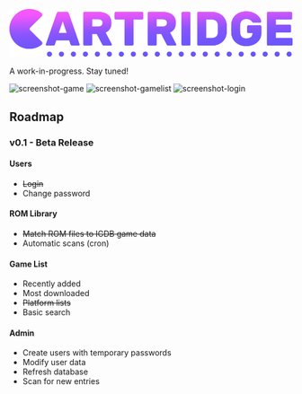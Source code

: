 ![alt text](public/images/logo-full.png?raw=true)

A work-in-progress. Stay tuned!

![screenshot-game](https://user-images.githubusercontent.com/1876231/101272337-416c8e00-3740-11eb-839a-2fe9786fc0d3.png)
![screenshot-gamelist](https://user-images.githubusercontent.com/1876231/101272338-42052480-3740-11eb-8337-42e2cbbc76cd.png)
![screenshot-login](https://user-images.githubusercontent.com/1876231/101272336-40d3f780-3740-11eb-906c-eb5e06f04a46.png)

## Roadmap
### v0.1 - Beta Release
#### Users
- ~~Login~~
- Change password

#### ROM Library
- ~~Match ROM files to IGDB game data~~
- Automatic scans (cron)

#### Game List
- Recently added
- Most downloaded
- ~~Platform lists~~
- Basic search

#### Admin
- Create users with temporary passwords
- Modify user data
- Refresh database
- Scan for new entries
